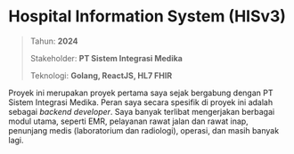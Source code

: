# Hospital Information System (HISv3)

> Tahun: **2024**
>
> Stakeholder: **PT Sistem Integrasi Medika**
>
> Teknologi: **Golang, ReactJS, HL7 FHIR**

Proyek ini merupakan proyek pertama saya sejak bergabung dengan PT Sistem Integrasi Medika. Peran saya secara spesifik di proyek ini adalah sebagai _backend developer_. Saya banyak terlibat mengerjakan berbagai modul utama, seperti EMR, pelayanan rawat jalan dan rawat inap, penunjang medis (laboratorium dan radiologi), operasi, dan masih banyak lagi.
